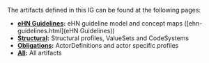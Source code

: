 The artifacts defined in this IG can be found at the following pages:

* **[eHN Guidelines](ehn-guidelines.html):** eHN guideline model and concept maps ([ehn-guidelines.html](eHN Guidelines))
* **[Structural](ig-artifacts-structural.html):** Structural profiles, ValueSets and CodeSystems 
* **[Obligations](ig-artifacts-obligations.html):** ActorDefinitions and actor specific profiles
* **[All](artifacts.html):** All artifacts
